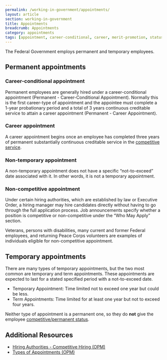 ```yaml
---
permalink: /working-in-government/appointments/
layout: article
section: working-in-government
title: Appointments
breadcrumb: Appointments
category: appointments
tags: [appointment, career-conditional, career, merit-promotion, status, eligibility, federal employee]
---
```


The Federal Government employs permanent and temporary employees.

## Permanent appointments

### Career-conditional appointment

Permanent employees are generally hired under a career-conditional appointment (Permanent - Career-Conditional Appointment). Normally this is the first career-type of appointment and the appointee must complete a 1-year probationary period and a total of 3 years continuous creditable service to attain a career appointment (Permanent - Career Appointment).

### Career appointment

A career appointment begins once an employee has completed three years of permanent substantially continuous creditable service in the [competitive service](../service#competitive-service).

### Non-temporary appointment

A non-temporary appointment does not have a specific “not-to-exceed” date associated with it. In other words, it is not a temporary appointment.

### Non-competitive appointment

Under certain hiring authorities, which are established by law or Executive Order, a hiring manager may hire candidates directly without having to go through the full application process. Job announcements specify whether a position is competitive or non-competitive under the “Who May Apply” section.

Veterans, persons with disabilities, many current and former Federal employees, and returning Peace Corps volunteers are examples of individuals eligible for non-competitive appointment.

## Temporary appointments

There are many types of temporary appointments, but the two most common are temporary and term appointments. These appointments are expected to last for a stated specified period with a not-to-exceed date.

* Temporary Appointment: Time limited not to exceed one year but could be less.
* Term Appointments: Time limited for at least one year but not to exceed four years.

Neither type of appointment is a permanent one, so they do **not** give the employee [competitive/permanent status](../service/).

## Additional Resources

* [Hiring Authorities - Competitive Hiring (OPM)](https://www.opm.gov/policy-data-oversight/hiring-information/competitive-hiring/)
* [Types of Appointments (OPM)](https://www.opm.gov/policy-data-oversight/hiring-information/competitive-hiring/#url=Types-of-Appointments)
